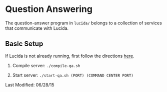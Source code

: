 # Question Answering

The question-answer program in `lucida/` belongs to a collection of services that
communicate with Lucida.

## Basic Setup
If Lucida is not already running, first follow the directions [here](../../command-center/README.md).

1) Compile server: `./compile-qa.sh`

2) Start server: `./start-qa.sh (PORT) (COMMAND CENTER PORT)`

Last Modified: 06/28/15

